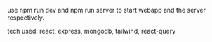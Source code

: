 use npm run dev and npm run server to start webapp and the server respectively.

tech used: react, express, mongodb, tailwind, react-query